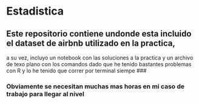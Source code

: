 # Estadistica

## Este repositorio contiene undonde esta incluido el dataset de airbnb utilizado en la practica,
a su vez, incluyo un notebook con las soluciones a la practica y un archivo de texo plano con los comandos dado que he tenido bastantes problemas con R y lo he tenido que correr por terminal siempe ###

### Obviamente se necesitan muchas mas horas en mi caso de trabajo para llegar al nivel

